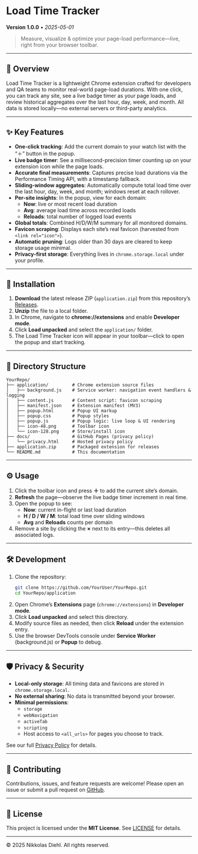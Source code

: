 # Load Time Tracker



**Version 1.0.0** • *2025-05-01*

> Measure, visualize & optimize your page-load performance—live, right from your browser toolbar.

---

## 📖 Overview

Load Time Tracker is a lightweight Chrome extension crafted for developers and QA teams to monitor real-world page-load durations. With one click, you can track any site, see a live badge timer as your page loads, and review historical aggregates over the last hour, day, week, and month. All data is stored locally—no external servers or third-party analytics.

---

## ✨ Key Features

- **One-click tracking**: Add the current domain to your watch list with the “＋” button in the popup.
- **Live badge timer**: See a millisecond-precision timer counting up on your extension icon while the page loads.
- **Accurate final measurements**: Captures precise load durations via the Performance Timing API, with a timestamp fallback.
- **Sliding-window aggregates**: Automatically compute total load time over the last hour, day, week, and month; windows reset at each rollover.
- **Per-site insights**: In the popup, view for each domain:
  - **Now**: live or most recent load duration
  - **Avg**: average load time across recorded loads
  - **Reloads**: total number of logged load events
- **Global totals**: Combined H/D/W/M summary for all monitored domains.
- **Favicon scraping**: Displays each site’s real favicon (harvested from `<link rel="icon">`).
- **Automatic pruning**: Logs older than 30 days are cleared to keep storage usage minimal.
- **Privacy-first storage**: Everything lives in `chrome.storage.local` under your profile.

---

## 🚀 Installation

1. **Download** the latest release ZIP (`application.zip`) from this repository’s [Releases](https://github.com/Arniox/load-time-tracker/releases).
2. **Unzip** the file to a local folder.
3. In Chrome, navigate to **chrome://extensions** and enable **Developer mode**.
4. Click **Load unpacked** and select the `application/` folder.
5. The Load Time Tracker icon will appear in your toolbar—click to open the popup and start tracking.

---

## 📂 Directory Structure

```
YourRepo/
├── application/         # Chrome extension source files
│   ├── background.js    # Service worker: navigation event handlers & logging
│   ├── content.js       # Content script: favicon scraping
│   ├── manifest.json    # Extension manifest (MV3)
│   ├── popup.html       # Popup UI markup
│   ├── popup.css        # Popup styles
│   ├── popup.js         # Popup logic: live loop & UI rendering
│   ├── icon-48.png      # Toolbar icon
│   └── icon-128.png     # Store/install icon
├── docs/                # GitHub Pages (privacy policy)
│   └── privacy.html     # Hosted privacy policy
├── application.zip      # Packaged extension for releases
└── README.md            # This documentation
```

---

## ⚙️ Usage

1. Click the toolbar icon and press **＋** to add the current site’s domain.
2. **Refresh** the page—observe the live badge timer increment in real time.
3. Open the popup to see:
   - **Now**: current in-flight or last load duration
   - **H / D / W / M**: total load time over sliding windows
   - **Avg** and **Reloads** counts per domain
4. Remove a site by clicking the **×** next to its entry—this deletes all associated logs.

---

## 🛠 Development

1. Clone the repository:
   ```bash
   git clone https://github.com/YourUser/YourRepo.git
   cd YourRepo/application
   ```
2. Open Chrome’s **Extensions** page (`chrome://extensions`) in **Developer mode**.
3. Click **Load unpacked** and select this directory.
4. Modify source files as needed, then click **Reload** under the extension entry.
5. Use the browser DevTools console under **Service Worker** (background.js) or **Popup** to debug.

---

## 🛡 Privacy & Security

- **Local-only storage**: All timing data and favicons are stored in `chrome.storage.local`.
- **No external sharing**: No data is transmitted beyond your browser.
- **Minimal permissions**:
  - `storage`
  - `webNavigation`
  - `activeTab`
  - `scripting`
  - Host access to `<all_urls>` for pages you choose to track.

See our full [Privacy Policy](https://arniox.github.io/load-time-tracker/privacy.html) for details.

---

## 🤝 Contributing

Contributions, issues, and feature requests are welcome! Please open an issue or submit a pull request on [GitHub](https://github.com/Arniox/load-time-tracker).

---

## 📄 License

This project is licensed under the **MIT License**. See [LICENSE](LICENSE) for details.

---

© 2025 Nikkolas Diehl. All rights reserved.
